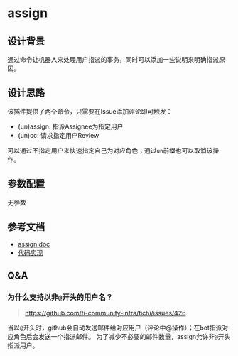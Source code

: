 # assign

## 设计背景

通过命令让机器人来处理用户指派的事务，同时可以添加一些说明来明确指派原因。

## 设计思路

该插件提供了两个命令，只需要在Issue添加评论即可触发：
- (un)assign: 指派Assignee为指定用户
- (un)cc: 请求指定用户Review

可以通过不指定用户来快速指定自己为对应角色；通过`un`前缀也可以取消该操作。

## 参数配置

无参数

## 参考文档

- [assign doc](https://prow.tidb.io/plugins?repo=ti-community-infra%2Ftichi)
- [代码实现](https://github.com/kubernetes/test-infra/tree/master/prow/plugins/assign)

## Q&A

### 为什么支持以非`@`开头的用户名？

> https://github.com/ti-community-infra/tichi/issues/426

当以`@`开头时，github会自动发送邮件给对应用户（评论中@操作）；在bot指派对应角色后会发送一个指派邮件。
为了减少不必要的邮件数量，assign允许非`@`开头指派用户。
